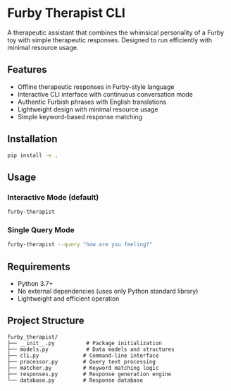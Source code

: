 # Furby Therapist CLI

A therapeutic assistant that combines the whimsical personality of a Furby toy with simple therapeutic responses. Designed to run efficiently with minimal resource usage.

## Features

- Offline therapeutic responses in Furby-style language
- Interactive CLI interface with continuous conversation mode
- Authentic Furbish phrases with English translations
- Lightweight design with minimal resource usage
- Simple keyword-based response matching

## Installation

```bash
pip install -e .
```

## Usage

### Interactive Mode (default)
```bash
furby-therapist
```

### Single Query Mode
```bash
furby-therapist --query "how are you feeling?"
```

## Requirements

- Python 3.7+
- No external dependencies (uses only Python standard library)
- Lightweight and efficient operation

## Project Structure

```
furby_therapist/
├── __init__.py          # Package initialization
├── models.py            # Data models and structures
├── cli.py              # Command-line interface
├── processor.py        # Query text processing
├── matcher.py          # Keyword matching logic
├── responses.py        # Response generation engine
└── database.py         # Response database
```